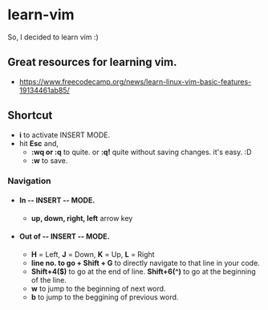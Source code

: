 # learn-vim
So, I decided to learn vim :)

## Great resources for learning vim.
- https://www.freecodecamp.org/news/learn-linux-vim-basic-features-19134461ab85/

## Shortcut
- **i** to activate INSERT MODE.
- hit **Esc** and,
  - **:wq or :q** to quite. or **:q!** quite without saving changes. it's easy. :D
  - **:w** to save.


### Navigation
- #### In -- INSERT -- MODE.
  - **up, down, right, left** arrow key
- #### Out of -- INSERT -- MODE.
  - **H** = Left, **J** = Down, **K** = Up, **L** = Right
  - **line no. to go + Shift + G** to directly navigate to that line in your code.
  - **Shift+4($)** to go at the end of line. **Shift+6(^)** to go at the beginning of the line.
  - **w** to jump to the beginning of next word.
  - **b** to jump to the beggining of previous word.
